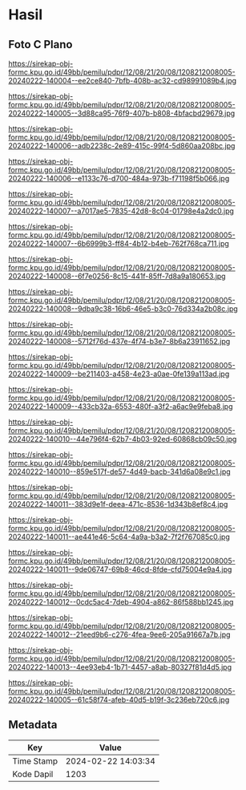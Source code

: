 # Hasil

## Foto C Plano

https://sirekap-obj-formc.kpu.go.id/49bb/pemilu/pdpr/12/08/21/20/08/1208212008005-20240222-140004--ee2ce840-7bfb-408b-ac32-cd98991089b4.jpg

https://sirekap-obj-formc.kpu.go.id/49bb/pemilu/pdpr/12/08/21/20/08/1208212008005-20240222-140005--3d88ca95-76f9-407b-b808-4bfacbd29679.jpg

https://sirekap-obj-formc.kpu.go.id/49bb/pemilu/pdpr/12/08/21/20/08/1208212008005-20240222-140006--adb2238c-2e89-415c-99f4-5d860aa208bc.jpg

https://sirekap-obj-formc.kpu.go.id/49bb/pemilu/pdpr/12/08/21/20/08/1208212008005-20240222-140006--e1133c76-d700-484a-973b-f71198f5b066.jpg

https://sirekap-obj-formc.kpu.go.id/49bb/pemilu/pdpr/12/08/21/20/08/1208212008005-20240222-140007--a7017ae5-7835-42d8-8c04-01798e4a2dc0.jpg

https://sirekap-obj-formc.kpu.go.id/49bb/pemilu/pdpr/12/08/21/20/08/1208212008005-20240222-140007--6b6999b3-ff84-4b12-b4eb-762f768ca711.jpg

https://sirekap-obj-formc.kpu.go.id/49bb/pemilu/pdpr/12/08/21/20/08/1208212008005-20240222-140008--6f7e0256-8c15-441f-85ff-7d8a9a180653.jpg

https://sirekap-obj-formc.kpu.go.id/49bb/pemilu/pdpr/12/08/21/20/08/1208212008005-20240222-140008--9dba9c38-16b6-46e5-b3c0-76d334a2b08c.jpg

https://sirekap-obj-formc.kpu.go.id/49bb/pemilu/pdpr/12/08/21/20/08/1208212008005-20240222-140008--5712f76d-437e-4f74-b3e7-8b6a23911652.jpg

https://sirekap-obj-formc.kpu.go.id/49bb/pemilu/pdpr/12/08/21/20/08/1208212008005-20240222-140009--be211403-a458-4e23-a0ae-0fe139a113ad.jpg

https://sirekap-obj-formc.kpu.go.id/49bb/pemilu/pdpr/12/08/21/20/08/1208212008005-20240222-140009--433cb32a-6553-480f-a3f2-a6ac9e9feba8.jpg

https://sirekap-obj-formc.kpu.go.id/49bb/pemilu/pdpr/12/08/21/20/08/1208212008005-20240222-140010--44e796f4-62b7-4b03-92ed-60868cb09c50.jpg

https://sirekap-obj-formc.kpu.go.id/49bb/pemilu/pdpr/12/08/21/20/08/1208212008005-20240222-140010--859e517f-de57-4d49-bacb-341d6a08e9c1.jpg

https://sirekap-obj-formc.kpu.go.id/49bb/pemilu/pdpr/12/08/21/20/08/1208212008005-20240222-140011--383d9e1f-deea-471c-8536-1d343b8ef8c4.jpg

https://sirekap-obj-formc.kpu.go.id/49bb/pemilu/pdpr/12/08/21/20/08/1208212008005-20240222-140011--ae441e46-5c64-4a9a-b3a2-7f2f767085c0.jpg

https://sirekap-obj-formc.kpu.go.id/49bb/pemilu/pdpr/12/08/21/20/08/1208212008005-20240222-140011--9de06747-69b8-46cd-8fde-cfd75004e9a4.jpg

https://sirekap-obj-formc.kpu.go.id/49bb/pemilu/pdpr/12/08/21/20/08/1208212008005-20240222-140012--0cdc5ac4-7deb-4904-a862-86f588bb1245.jpg

https://sirekap-obj-formc.kpu.go.id/49bb/pemilu/pdpr/12/08/21/20/08/1208212008005-20240222-140012--21eed9b6-c276-4fea-9ee6-205a91667a7b.jpg

https://sirekap-obj-formc.kpu.go.id/49bb/pemilu/pdpr/12/08/21/20/08/1208212008005-20240222-140013--4ee93eb4-1b71-4457-a8ab-80327f81d4d5.jpg

https://sirekap-obj-formc.kpu.go.id/49bb/pemilu/pdpr/12/08/21/20/08/1208212008005-20240222-140005--61c58f74-afeb-40d5-b19f-3c236eb720c6.jpg


## Metadata

| Key        | Value               |
| ---------- | ------------------- |
| Time Stamp | 2024-02-22 14:03:34 |
| Kode Dapil | 1203                |



